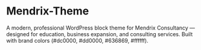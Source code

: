 # Mendrix-Theme
A modern, professional WordPress block theme for Mendrix Consultancy — designed for education, business expansion, and consulting services. Built with brand colors (#dc0000, #dd0000, #636869, #ffffff).

